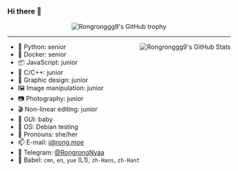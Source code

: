 ### Hi there 👋

<!--
**Rongronggg9/Rongronggg9** is a ✨ _special_ ✨ repository because its `README.md` (this file) appears on your GitHub profile.

Here are some ideas to get you started:

- 🔭 I’m currently working on ...
- 🌱 I’m currently learning ...
- 👯 I’m looking to collaborate on ...
- 🤔 I’m looking for help with ...
- 💬 Ask me about ...
- 📫 How to reach me: ...
- 😄 Pronouns: ...
- ⚡ Fun fact: ...
-->

<div align="center">
  <img src="https://github-profile-trophy.vercel.app/?username=Rongronggg9&column=-1" alt="Rongronggg9's GitHub trophy">
</div>

<hr>

[//]: https://github-readme-stats.vercel.app/api?username=Rongronggg9&count_private=true&show_icons=true&theme=buefy&custom_title=🧶%20Rongrong%20is%20vibrating

<img align="right" src="https://github-readme-stats-rongronggg9.vercel.app/api?username=Rongronggg9&count_private=true&show_icons=true&theme=buefy&custom_title=🧶%20Rongrong%20is%20vibrating" alt="Rongronggg9's GitHub Stats">

- 🐍 Python: senior
- 🦈 Docker: senior
- 📦 JavaScript: junior
- 👀 C/C++: junior
- 🎨 Graphic design: junior
- 🖼️ Image manipulation: junior
- 📷 Photography: junior
- 🎬 Non-linear editing: junior
- 📱 GUI: baby
- 🍥 OS: Debian testing
- 💭 Pronouns: she/her
- 📫 E-mail: [i@rong.moe](mailto:i@rong.moe)
- 💬 Telegram: [@RongrongNyaa](https://t.me/RongrongNyaa)
- 📣 Babel: `cmn`, `en`, `yue` (L1), `zh-Hans`, `zh-Hant`

